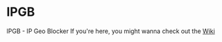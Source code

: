 # IPGB
IPGB - IP Geo Blocker
If you're here, you might wanna check out the [Wiki](https://github.com/MomoxStudios/IPGB/wiki)
